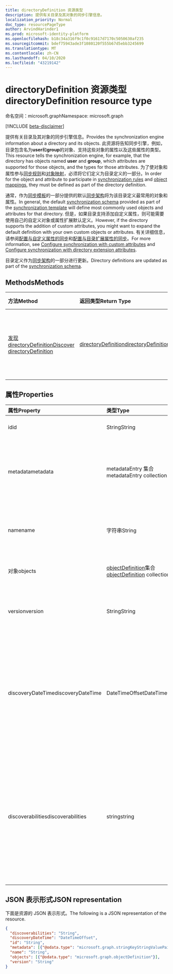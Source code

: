 ```yaml
---
title: directoryDefinition 资源类型
description: 提供有关目录及其对象的同步引擎信息。
localization_priority: Normal
doc_type: resourcePageType
author: ArvindHarinder1
ms.prod: microsoft-identity-platform
ms.openlocfilehash: b18c34a316f9c1f0c91617d7170c5050630af235
ms.sourcegitcommit: bdef75943ade3f1080120f555b67d5ebb3245699
ms.translationtype: MT
ms.contentlocale: zh-CN
ms.lasthandoff: 04/10/2020
ms.locfileid: "43219142"
---
```

# <a name="directorydefinition-resource-type"></a><span data-ttu-id="3d4d5-103">directoryDefinition 资源类型</span><span class="sxs-lookup"><span data-stu-id="3d4d5-103">directoryDefinition resource type</span></span>

<span data-ttu-id="3d4d5-104">命名空间：microsoft.graph</span><span class="sxs-lookup"><span data-stu-id="3d4d5-104">Namespace: microsoft.graph</span></span>

[!INCLUDE [beta-disclaimer](../../includes/beta-disclaimer.md)]

<span data-ttu-id="3d4d5-105">提供有关目录及其对象的同步引擎信息。</span><span class="sxs-lookup"><span data-stu-id="3d4d5-105">Provides the synchronization engine information about a directory and its objects.</span></span> <span data-ttu-id="3d4d5-106">此资源将告知同步引擎，例如，目录包含名为**user**和**group**的对象、支持这些对象的属性以及这些属性的类型。</span><span class="sxs-lookup"><span data-stu-id="3d4d5-106">This resource tells the synchronization engine, for example, that the directory has objects named **user** and **group**, which attributes are supported for those objects, and the types for those attributes.</span></span> <span data-ttu-id="3d4d5-107">为了使对象和属性参与[同步规则](synchronization-synchronizationrule.md)和[对象映射](synchronization-objectmapping.md)，必须将它们定义为目录定义的一部分。</span><span class="sxs-lookup"><span data-stu-id="3d4d5-107">In order for the object and attribute to participate in [synchronization rules](synchronization-synchronizationrule.md) and [object mappings](synchronization-objectmapping.md), they must be defined as part of the directory definition.</span></span>

<span data-ttu-id="3d4d5-108">通常，作为[同步模板](synchronization-synchronizationtemplate.md)的一部分提供的默认[同步架构](synchronization-synchronizationschema.md)将为该目录定义最常用的对象和属性。</span><span class="sxs-lookup"><span data-stu-id="3d4d5-108">In general, the default [synchronization schema](synchronization-synchronizationschema.md) provided as part of the [synchronization template](synchronization-synchronizationtemplate.md) will define most commonly used objects and attributes for that directory.</span></span> <span data-ttu-id="3d4d5-109">但是，如果目录支持添加自定义属性，则可能需要使用自己的自定义对象或属性扩展默认定义。</span><span class="sxs-lookup"><span data-stu-id="3d4d5-109">However, if the directory supports the addition of custom attributes, you might want to expand the default definition with your own custom objects or attributes.</span></span> <span data-ttu-id="3d4d5-110">有关详细信息，请参阅[配置与自定义属性的同步](synchronization-configure-with-custom-target-attributes.md)和[配置与目录扩展属性的同步](synchronization-configure-with-directory-extension-attributes.md)。</span><span class="sxs-lookup"><span data-stu-id="3d4d5-110">For more information, see [Configure synchronization with custom attributes](synchronization-configure-with-custom-target-attributes.md) and [Configure synchronization with directory extension attributes](synchronization-configure-with-directory-extension-attributes.md).</span></span>

<span data-ttu-id="3d4d5-111">目录定义作为[同步架构](synchronization-synchronizationschema.md)的一部分进行更新。</span><span class="sxs-lookup"><span data-stu-id="3d4d5-111">Directory definitions are updated as part of the [synchronization schema](synchronization-synchronizationschema.md).</span></span>

## <a name="methods"></a><span data-ttu-id="3d4d5-112">Methods</span><span class="sxs-lookup"><span data-stu-id="3d4d5-112">Methods</span></span>

| <span data-ttu-id="3d4d5-113">方法</span><span class="sxs-lookup"><span data-stu-id="3d4d5-113">Method</span></span>       | <span data-ttu-id="3d4d5-114">返回类型</span><span class="sxs-lookup"><span data-stu-id="3d4d5-114">Return Type</span></span>  |<span data-ttu-id="3d4d5-115">说明</span><span class="sxs-lookup"><span data-stu-id="3d4d5-115">Description</span></span>|
|:---------------|:--------|:----------|
|[<span data-ttu-id="3d4d5-116">发现 directoryDefinition</span><span class="sxs-lookup"><span data-stu-id="3d4d5-116">Discover directoryDefinition</span></span>](../api/directorydefinition-discover.md) | [<span data-ttu-id="3d4d5-117">directoryDefinition</span><span class="sxs-lookup"><span data-stu-id="3d4d5-117">directoryDefinition</span></span>](synchronization-directorydefinition.md) |<span data-ttu-id="3d4d5-118">发现目录的架构和受支持的属性。</span><span class="sxs-lookup"><span data-stu-id="3d4d5-118">Discover the schema and supported properties of the directory.</span></span>|

## <a name="properties"></a><span data-ttu-id="3d4d5-119">属性</span><span class="sxs-lookup"><span data-stu-id="3d4d5-119">Properties</span></span>

| <span data-ttu-id="3d4d5-120">属性</span><span class="sxs-lookup"><span data-stu-id="3d4d5-120">Property</span></span>      | <span data-ttu-id="3d4d5-121">类型</span><span class="sxs-lookup"><span data-stu-id="3d4d5-121">Type</span></span>      | <span data-ttu-id="3d4d5-122">说明</span><span class="sxs-lookup"><span data-stu-id="3d4d5-122">Description</span></span>    |
|:--------------|:----------|:---------------|
|<span data-ttu-id="3d4d5-123">id</span><span class="sxs-lookup"><span data-stu-id="3d4d5-123">id</span></span>           |<span data-ttu-id="3d4d5-124">String</span><span class="sxs-lookup"><span data-stu-id="3d4d5-124">String</span></span>     |<span data-ttu-id="3d4d5-125">目录标识符。</span><span class="sxs-lookup"><span data-stu-id="3d4d5-125">Directory identifier.</span></span> <span data-ttu-id="3d4d5-126">不可为空。</span><span class="sxs-lookup"><span data-stu-id="3d4d5-126">Not nullable.</span></span>|
|<span data-ttu-id="3d4d5-127">metadata</span><span class="sxs-lookup"><span data-stu-id="3d4d5-127">metadata</span></span>       |<span data-ttu-id="3d4d5-128">metadataEntry 集合</span><span class="sxs-lookup"><span data-stu-id="3d4d5-128">metadataEntry collection</span></span>    |<span data-ttu-id="3d4d5-129">其他扩展属性。</span><span class="sxs-lookup"><span data-stu-id="3d4d5-129">Additional extension properties.</span></span> <span data-ttu-id="3d4d5-130">除非明确提到，否则不应更改元数据值。</span><span class="sxs-lookup"><span data-stu-id="3d4d5-130">Unless mentioned explicitly, metadata values should not be changed.</span></span>|
|<span data-ttu-id="3d4d5-131">name</span><span class="sxs-lookup"><span data-stu-id="3d4d5-131">name</span></span>           |<span data-ttu-id="3d4d5-132">字符串</span><span class="sxs-lookup"><span data-stu-id="3d4d5-132">String</span></span>     |<span data-ttu-id="3d4d5-133">目录的名称。</span><span class="sxs-lookup"><span data-stu-id="3d4d5-133">Name of the directory.</span></span> <span data-ttu-id="3d4d5-134">在[同步架构](synchronization-synchronizationschema.md)中必须是唯一的。</span><span class="sxs-lookup"><span data-stu-id="3d4d5-134">Must be unique within the [synchronization schema](synchronization-synchronizationschema.md).</span></span> <span data-ttu-id="3d4d5-135">不可为空。</span><span class="sxs-lookup"><span data-stu-id="3d4d5-135">Not nullable.</span></span>|
|<span data-ttu-id="3d4d5-136">对象</span><span class="sxs-lookup"><span data-stu-id="3d4d5-136">objects</span></span>        |<span data-ttu-id="3d4d5-137">[objectDefinition](synchronization-objectdefinition.md)集合</span><span class="sxs-lookup"><span data-stu-id="3d4d5-137">[objectDefinition](synchronization-objectdefinition.md) collection</span></span>    |<span data-ttu-id="3d4d5-138">目录支持的对象集合。</span><span class="sxs-lookup"><span data-stu-id="3d4d5-138">Collection of objects supported by the directory.</span></span>|
|<span data-ttu-id="3d4d5-139">version</span><span class="sxs-lookup"><span data-stu-id="3d4d5-139">version</span></span>|<span data-ttu-id="3d4d5-140">String</span><span class="sxs-lookup"><span data-stu-id="3d4d5-140">String</span></span>|<span data-ttu-id="3d4d5-141">只读值，指示发现的版本。</span><span class="sxs-lookup"><span data-stu-id="3d4d5-141">Read only value that indicates version discovered.</span></span> <span data-ttu-id="3d4d5-142">如果尚未发生发现，则为 Null。</span><span class="sxs-lookup"><span data-stu-id="3d4d5-142">Null if discovery has not yet occurred.</span></span>|
|<span data-ttu-id="3d4d5-143">discoveryDateTime</span><span class="sxs-lookup"><span data-stu-id="3d4d5-143">discoveryDateTime</span></span>|<span data-ttu-id="3d4d5-144">DateTimeOffset</span><span class="sxs-lookup"><span data-stu-id="3d4d5-144">DateTimeOffset</span></span>| <span data-ttu-id="3d4d5-145">表示使用 ISO 8601 格式的发现日期和时间，并且始终采用 UTC 时间。</span><span class="sxs-lookup"><span data-stu-id="3d4d5-145">Represents the discovery date and time using ISO 8601 format and is always in UTC time.</span></span> <span data-ttu-id="3d4d5-146">例如，2014 年 1 月 1 日午夜 UTC 如下所示：`'2014-01-01T00:00:00Z'`</span><span class="sxs-lookup"><span data-stu-id="3d4d5-146">For example, midnight UTC on Jan 1, 2014 would look like this: `'2014-01-01T00:00:00Z'`</span></span>|
|<span data-ttu-id="3d4d5-147">discoverabilities</span><span class="sxs-lookup"><span data-stu-id="3d4d5-147">discoverabilities</span></span>|<span data-ttu-id="3d4d5-148">string</span><span class="sxs-lookup"><span data-stu-id="3d4d5-148">string</span></span>| <span data-ttu-id="3d4d5-149">只读指示应用程序支持的发现类型的值。</span><span class="sxs-lookup"><span data-stu-id="3d4d5-149">Read only value indicating what type of discovery the app supports.</span></span> <span data-ttu-id="3d4d5-150">可取值为：`AttributeDataTypes`、`AttributeNames`、`AttributeReadOnly`、`None`、`ReferenceAttributes`、`UnknownFutureValue`。</span><span class="sxs-lookup"><span data-stu-id="3d4d5-150">Possible values are: `AttributeDataTypes`, `AttributeNames`, `AttributeReadOnly`, `None`, `ReferenceAttributes`, `UnknownFutureValue`.</span></span>| 

## <a name="json-representation"></a><span data-ttu-id="3d4d5-151">JSON 表示形式</span><span class="sxs-lookup"><span data-stu-id="3d4d5-151">JSON representation</span></span>

<span data-ttu-id="3d4d5-152">下面是资源的 JSON 表示形式。</span><span class="sxs-lookup"><span data-stu-id="3d4d5-152">The following is a JSON representation of the resource.</span></span>

<!-- {
  "blockType": "resource",
  "optionalProperties": [

  ],
  "@odata.type": "microsoft.graph.directoryDefinition"
}-->

```json
{
  "discoverabilities": "String",
  "discoveryDateTime": "DateTimeOffset",
  "id": "String",
  "metadata": [{"@odata.type": "microsoft.graph.stringKeyStringValuePair"}],
  "name": "String",
  "objects": [{"@odata.type": "microsoft.graph.objectDefinition"}],
  "version": "String"
}

```

<!-- uuid: 8fcb5dbc-d5aa-4681-8e31-b001d5168d79
2015-10-25 14:57:30 UTC -->
<!--
{
  "type": "#page.annotation",
  "description": "directoryDefinition resource",
  "keywords": "",
  "section": "documentation",
  "tocPath": "",
  "suppressions": []
}
-->
